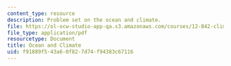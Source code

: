 ```yaml
---
content_type: resource
description: Problem set on the ocean and climate.
file: https://ol-ocw-studio-app-qa.s3.amazonaws.com/courses/12-842-climate-physics-and-chemistry-fall-2008/f91889f543a60f827d74f94383c67116_ps4.pdf
file_type: application/pdf
resourcetype: Document
title: Ocean and Climate
uid: f91889f5-43a6-0f82-7d74-f94383c67116
---
```


